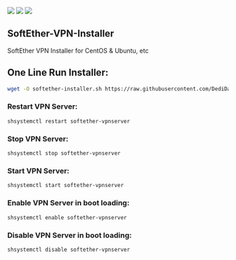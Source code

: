 ![](https://img.shields.io/github/stars/DediData/SoftEther-VPN-Installer.svg) ![](https://img.shields.io/github/forks/DediData/SoftEther-VPN-Installer.svg) ![](https://img.shields.io/github/issues/DediData/SoftEther-VPN-Installer.svg)

## SoftEther-VPN-Installer
SoftEther VPN Installer for CentOS &amp; Ubuntu, etc

## One Line Run Installer:
```sh
wget -O softether-installer.sh https://raw.githubusercontent.com/DediData/SoftEther-VPN-Installer/master/softether-installer.sh && chmod +x softether-installer.sh && ./softether-installer.sh
```

### Restart VPN Server:
```shsystemctl restart softether-vpnserver```

### Stop VPN Server:
```shsystemctl stop softether-vpnserver```

### Start VPN Server:
```shsystemctl start softether-vpnserver```

### Enable VPN Server in boot loading:
```shsystemctl enable softether-vpnserver```

### Disable VPN Server in boot loading:
```shsystemctl disable softether-vpnserver```
